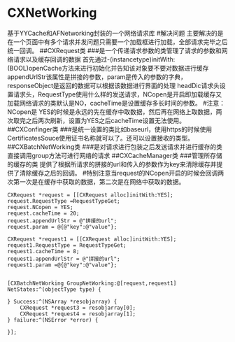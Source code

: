 # CXNetWorking
基于YYCache和AFNetworking封装的一个网络请求库
#解决问题
主要解决的是在一个页面中有多个请求并发问题只需要一个加载框进行加载，全部请求完毕之后统一回调。
##CXRequest类
###是一个传递请求参数的类管理了请求的参数和网络请求以及缓存回调的数据
首先通过-(instancetype)initWith:(BOOL)openCache方法来进行初始化并告知该对象要不要对数据进行缓存
appendUrlStr该属性是拼接的参数，param是传入的参数的字典，responseObject是返回的数据可以根据该数据进行界面的处理
headDic请求头设置请求头，RequestType使用什么样的发送请求，NCopen是开启即加载缓存又加载网络请求的类默认是NO，cacheTime是设置缓存多长时间的参数。
#注意：NCopen是 YES的时候是永远的先在缓存中取数据，然后再在网络上取数据，两次取完之后两次刷新，设置为YES之后cacheTime设置无法使用。
##CXConfinger类
###是统一设置的类比如baseurl，使用https的时候使用CertificatesSouce使用证书名称就可以了。还可以设置接收的类型。
##CXBatchNetWorking类
###是对请求进行包装之后发送请求并进行缓存的类直接调用group方法可进行网络的请求
##CXCacheManager类
###管理所存储的缓存的类
提供了根据所请求的拼接的url和传入的参数作为key来清除缓存并提供了清除缓存之后的回调。
#特别注意当request的NCopen开启的时候会回调两次第一次是在缓存中获取的数据，第二次是在网络中获取的数据。

    CXRequest *request = [[CXRequest alloc]initWith:YES];
    request.RequestType =RequestTypeGet;
    request.NCopen = YES;
    request.cacheTime = 20;
    request.appendUrlStr = @"拼接的url";
    request.param = @{@"key":@"value"};
    
    CXRequest *request1 = [[CXRequest alloc]initWith:YES];
    request1.RequestType = RequestTypeGet;
    request1.cacheTime = 8;
    request1.appendUrlStr = @"拼接的url";
    request1.param =@{@"key":@"value"};
    
    
    [CXBatchNetWorking GroupNetWorking:@[request,request1] NetStates:^(objectType type) {
        
    } Success:^(NSArray *resobjarray) {
        CXRequest *request3 = resobjarray[0];
        CXRequest *request4 = resobjarray[1];
    } failure:^(NSError *error) {
        
    }];
